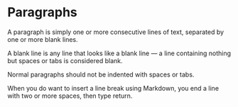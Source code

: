 # Paragraphs

A paragraph is simply one or more consecutive lines of text, separated by one or more blank lines. 

A blank line is any line that looks like a blank line — a line containing nothing but spaces or tabs is considered blank.

Normal paragraphs should not be indented with spaces or tabs.

When you do want to insert a line break using Markdown, you end a line with two or more spaces, then type return.
